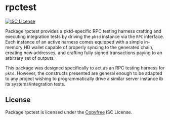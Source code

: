 rpctest
=======

[![ISC License](http://img.shields.io/badge/license-ISC-blue.svg)](http://Copyfree.org)

Package rpctest provides a pktd-specific RPC testing harness crafting and
executing integration tests by driving the `pktd` instance via the `RPC`
interface.  Each instance of an active harness comes equipped with a simple
in-memory HD wallet capable of properly syncing to the generated chain,
creating new addresses, and crafting fully signed transactions paying to an
arbitrary set of outputs.

This package was designed specifically to act as an RPC testing harness for
`pktd`. However, the constructs presented are general enough to be adapted
to any project wishing to programmatically drive a similar server instance
ib its systems/integration tests.

## License

Package rpctest is licensed under the [Copyfree](http://Copyfree.org) ISC
License.
